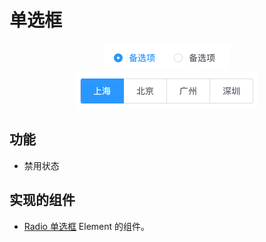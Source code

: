 # 单选框
<div align="center">
  <img src="screenshot/basic.png" alt="外观"><br>
  <img src="screenshot/btn-style.png" alt="外观"><br>
</div>

## 功能
* 禁用状态

## 实现的组件
* [Radio 单选框](http://element-cn.eleme.io/#/zh-CN/component/radio) Element 的组件。


